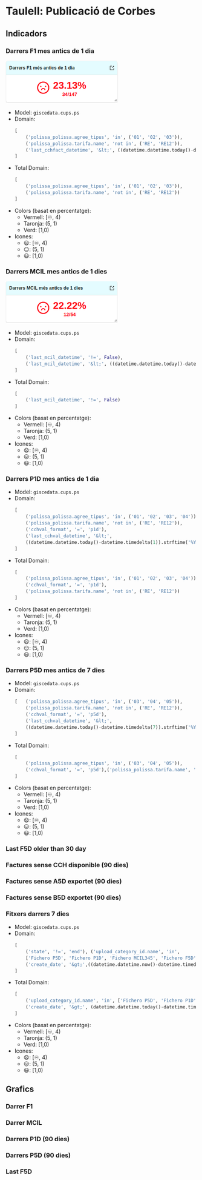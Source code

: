 # Taulell: Publicació de Corbes

## Indicadors

### Darrers F1 mes antics de 1 dia

![last_f1_older_than_1_day]

- Model: `giscedata.cups.ps`
- Domain:
    ```python
    [
        ('polissa_polissa.agree_tipus', 'in', ('01', '02', '03')),
        ('polissa_polissa.tarifa.name', 'not in', ('RE', 'RE12')),
        ('last_cchfact_datetime', '&lt;', ((datetime.datetime.today()-datetime.timedelta(1)).strftime('%Y-%m-%d 00:00:00')))
    ]
    ```
- Total Domain:
    ```python
    [
        ('polissa_polissa.agree_tipus', 'in', ('01', '02', '03')),
        ('polissa_polissa.tarifa.name', 'not in', ('RE', 'RE12'))
    ]
    ```
- Colors (basat en percentatge):
  - Vermell: \[:infinity:, 4)
  - Taronja: (5, 1)
  - Verd: \[1,0)
- Icones:
  - :frowning:: \[:infinity:, 4)
  - :expressionless:: (5, 1)
  - :smiley:: \[1,0)

### Darrers MCIL mes antics de 1 dies

![last_mcil_older_than_1_day]

- Model: `giscedata.cups.ps`
- Domain:
    ```python
    [
        ('last_mcil_datetime', '!=', False),
        ('last_mcil_datetime', '&lt;', ((datetime.datetime.today()-datetime.timedelta(1)).strftime('%Y-%m-%d 00:00:00')))
    ]
    ```
- Total Domain:
    ```python
    [
        ('last_mcil_datetime', '!=', False)
    ]
    ```
- Colors (basat en percentatge):
  - Vermell: \[:infinity:, 4)
  - Taronja: (5, 1)
  - Verd: \[1,0)
- Icones:
  - :frowning:: \[:infinity:, 4)
  - :expressionless:: (5, 1)
  - :smiley:: \[1,0)

### Darrers P1D mes antics de 1 dia

- Model: `giscedata.cups.ps`
- Domain:
    ```python
    [
        ('polissa_polissa.agree_tipus', 'in', ('01', '02', '03', '04')),
        ('polissa_polissa.tarifa.name', 'not in', ('RE', 'RE12')),
        ('cchval_format', '=', 'p1d'),
        ('last_cchval_datetime', '&lt;',
        ((datetime.datetime.today()-datetime.timedelta(1)).strftime('%Y-%m-%d 00:00:00')))
    ]
    ```
- Total Domain:
    ```python
    [
        ('polissa_polissa.agree_tipus', 'in', ('01', '02', '03', '04')),
        ('cchval_format', '=', 'p1d'),
        ('polissa_polissa.tarifa.name', 'not in', ('RE', 'RE12'))
    ]
    ```
- Colors (basat en percentatge):
  - Vermell: \[:infinity:, 4)
  - Taronja: (5, 1)
  - Verd: \[1,0)
- Icones:
  - :frowning:: \[:infinity:, 4)
  - :expressionless:: (5, 1)
  - :smiley:: \[1,0)

### Darrers P5D mes antics de 7 dies

- Model: `giscedata.cups.ps`
- Domain:
    ```python
    [   ('polissa_polissa.agree_tipus', 'in', ('03', '04', '05')),
        ('polissa_polissa.tarifa.name', 'not in', ('RE', 'RE12')),
        ('cchval_format', '=', 'p5d'),
        ('last_cchval_datetime', '&lt;',
        ((datetime.datetime.today()-datetime.timedelta(7)).strftime('%Y-%m-%d 00:00:00')))
    ]
    ```
- Total Domain:
    ```python
    [
        ('polissa_polissa.agree_tipus', 'in', ('03', '04', '05')),
        ('cchval_format', '=', 'p5d'),('polissa_polissa.tarifa.name', 'not in', ('RE', 'RE12'))
    ]
    ```
- Colors (basat en percentatge):
  - Vermell: \[:infinity:, 4)
  - Taronja: (5, 1)
  - Verd: \[1,0)
- Icones:
  - :frowning:: \[:infinity:, 4)
  - :expressionless:: (5, 1)
  - :smiley:: \[1,0)

### Last F5D older than 30 day

### Factures sense CCH disponible (90 dies)

### Factures sense A5D exportet (90 dies)

### Factures sense B5D exportet (90 dies)

### Fitxers darrers 7 dies

- Model: `giscedata.cups.ps`
- Domain:
    ```python
    [
        ('state', '!=', 'end'), ('upload_category_id.name', 'in',
        ['Fichero P5D', 'Fichero P1D', 'Fichero MCIL345', 'Fichero F5D']),
        ('create_date', '&gt;',((datetime.datetime.now()-datetime.timedelta(7)).strftime('%Y-%m-%d')))
    ]
    ```
- Total Domain:
    ```python
    [
        ('upload_category_id.name', 'in', ['Fichero P5D', 'Fichero P1D', 'Fichero MCIL345', 'Fichero F5D']),
        ('create_date', '&gt;', (datetime.datetime.today()-datetime.timedelta(7)).strftime('%%Y-%%m-%%d'))
    ]
    ```
- Colors (basat en percentatge):
  - Vermell: \[:infinity:, 4)
  - Taronja: (5, 1)
  - Verd: \[1,0)
- Icones:
  - :frowning:: \[:infinity:, 4)
  - :expressionless:: (5, 1)
  - :smiley:: \[1,0)

## Grafics

### Darrer F1

### Darrer MCIL

### Darrers P1D (90 dies)

### Darrers P5D (90 dies)

### Last F5D

[last_f1_older_than_1_day]: /rfc/dashboards/curve_publication/last_f1_older_than_1_day.png
[last_mcil_older_than_1_day]: /rfc/dashboards/curve_publication/last_mcil_older_than_1_day.png
